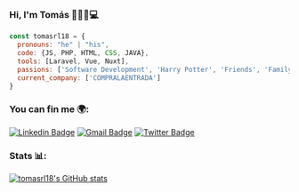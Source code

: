 ### Hi, I'm Tomás 👋👨‍💻💻

```js
const tomasrl18 = {
  pronouns: "he" | "his",
  code: {JS, PHP, HTML, CSS, JAVA},
  tools: [Laravel, Vue, Nuxt],
  passions: ['Software Development', 'Harry Potter', 'Friends', 'Family', 'Learn'],
  current_company: ['COMPRALAENTRADA']
}
```

### You can fin me 🌍:

[![Linkedin Badge](https://img.shields.io/badge/-LinkedIn-blue?style=flat-square&logo=Linkedin&logoColor=white&link=https://www.linkedin.com/in/tom%C3%A1s-raigal-l%C3%B3pez-0a67a2273/)](https://www.linkedin.com/in/tom%C3%A1s-raigal-l%C3%B3pez-0a67a2273/)
[![Gmail Badge](https://img.shields.io/badge/-Gmail-c14438?style=flat-square&logo=Gmail&logoColor=white&link=mailto:tomaslopezraigal@gmail.com)](mailto:tomaslopezraigal@gmail.com)
[![Twitter Badge](https://img.shields.io/badge/-raigal_tomas-1ca0f1?style=flat-square&logo=twitter&logoColor=white&link=https://twitter.com/raigal_tomas)](https://twitter.com/raigal_tomas)

### Stats 📊:

[![tomasrl18's GitHub stats](https://github-readme-stats.vercel.app/api?username=tomasrl18)](https://github.com/anuraghazra/github-readme-stats)
